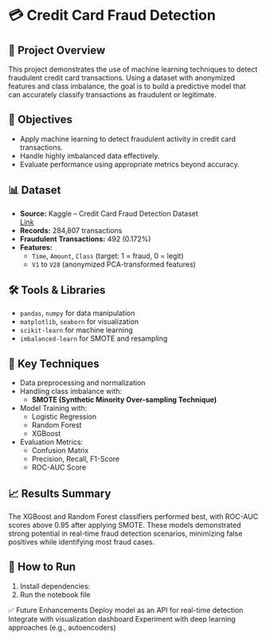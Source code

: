 # 💳 Credit Card Fraud Detection

## 📌 Project Overview

This project demonstrates the use of machine learning techniques to detect fraudulent credit card transactions. Using a dataset with anonymized features and class imbalance, the goal is to build a predictive model that can accurately classify transactions as fraudulent or legitimate.

## 🎯 Objectives

- Apply machine learning to detect fraudulent activity in credit card transactions.
- Handle highly imbalanced data effectively.
- Evaluate performance using appropriate metrics beyond accuracy.

## 📊 Dataset

- **Source:** Kaggle – Credit Card Fraud Detection Dataset  
  [Link](https://www.kaggle.com/mlg-ulb/creditcardfraud)
- **Records:** 284,807 transactions
- **Fraudulent Transactions:** 492 (0.172%)
- **Features:**
  - `Time`, `Amount`, `Class` (target: 1 = fraud, 0 = legit)
  - `V1` to `V28` (anonymized PCA-transformed features)

## 🛠️ Tools & Libraries

- `pandas`, `numpy` for data manipulation
- `matplotlib`, `seaborn` for visualization
- `scikit-learn` for machine learning
- `imbalanced-learn` for SMOTE and resampling

## 🧠 Key Techniques

- Data preprocessing and normalization
- Handling class imbalance with:
  - **SMOTE (Synthetic Minority Over-sampling Technique)**
- Model Training with:
  - Logistic Regression
  - Random Forest
  - XGBoost
- Evaluation Metrics:
  - Confusion Matrix
  - Precision, Recall, F1-Score
  - ROC-AUC Score

## 📈 Results Summary

The XGBoost and Random Forest classifiers performed best, with ROC-AUC scores above 0.95 after applying SMOTE. These models demonstrated strong potential in real-time fraud detection scenarios, minimizing false positives while identifying most fraud cases.

## 🚀 How to Run

1. Install dependencies:
2. Run the notebook file

✅ Future Enhancements
Deploy model as an API for real-time detection
Integrate with visualization dashboard
Experiment with deep learning approaches (e.g., autoencoders)
   

